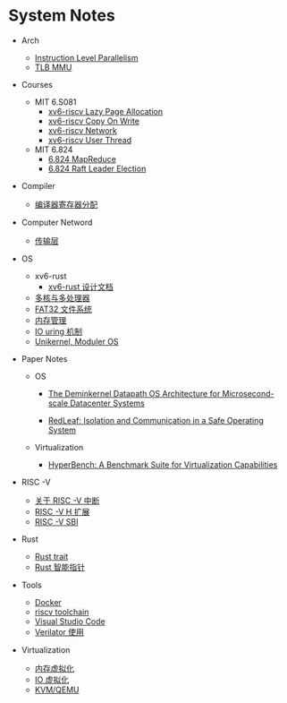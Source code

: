 # System Notes

- Arch
  
  - [Instruction Level Parallelism](arch/CAAQA/ILP.md)
  - [TLB MMU](arch/TLB%20MMU.md)

- Courses
  
  - MIT 6.S081
    - [xv6-riscv Lazy Page Allocation](courses/MIT%206.S081/lazy.md)
    - [xv6-riscv Copy On Write](courses/MIT%206.S081/cow.md)
    - [xv6-riscv Network](courses/MIT%206.S081/net.md)
    - [xv6-riscv User Thread](courses/MIT%206.S081/uthread.md)
  - MIT 6.824
    - [6.824 MapReduce](courses/MIT%206.824/6-824-MapReduce.md)
    - [6.824 Raft Leader Election](courses/MIT%206.824/6-824-Lab2A.md)

- Compiler
  
  - [编译器寄存器分配](compiler/reg_allocation.md)

- Computer Netword
  
  - [传输层](network/transport.md)

- OS
  
  - xv6-rust
    - [xv6-rust 设计文档](os/xv6-rust/xv6-rust-design.md)
  - [多核与多处理器](os/multicore.md)
  - [FAT32 文件系统](fat32%E7%AC%94%E8%AE%B0.md)
  - [内存管理](os/mm.md)
  - [IO uring 机制](os/io_uring.md)
  - [Unikernel, Moduler OS](os/muduler-os.md)

- Paper Notes
  
  - OS
    
    - [The Deminkernel Datapath OS Architecture for Microsecond-scale Datacenter Systems](paper-notes/os/Deminikernel.md)
    
    - [RedLeaf: Isolation and Communication in a Safe Operating System](paper-notes/os/RedLeaf.md)
  
  - Virtualization
    
    - [HyperBench: A Benchmark Suite for Virtualization Capabilities](paper-notes/hypervisor/Hyperbench-A-Benchmark-Suite-for-Virtualization-Capabilities.md)

- RISC -V
  
  - [关于 RISC -V 中断](riscv/interrupt.md)
  - [RISC -V H 扩展](riscv/RISC-V-H.md)
  - [RISC -V SBI](riscv/sbi.md)

- Rust 
  
  - [Rust trait](Rust/trait.md)
  - [Rust 智能指针](Rust/smart_pointer.md)

- Tools
  
  - [Docker](tools/Docker.md)
  - [riscv toolchain](tools/riscv-gnu-toolchain.md)
  - [Visual Studio Code](tools/vscode.md)
  - [Verilator 使用](tools/verilator.md)

- Virtualization
  
  - [内存虚拟化](vmm/mm-virtualizing.md)
  - [IO 虚拟化](vmm/io-virtualizing.md)
  - [KVM/QEMU](vmm/qemu-kvm.md)
